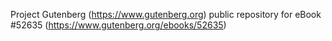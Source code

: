 Project Gutenberg (https://www.gutenberg.org) public repository for
eBook #52635 (https://www.gutenberg.org/ebooks/52635)
